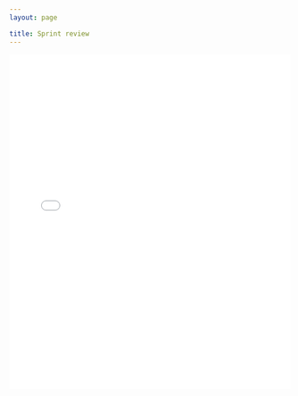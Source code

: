 ```yaml
---
layout: page

title: Sprint review 
---
```



<embed src="{{site.baseurl}}/public/Review 4 - misterioUN.pdf" type="application/pdf" width="100%" height="600px" />